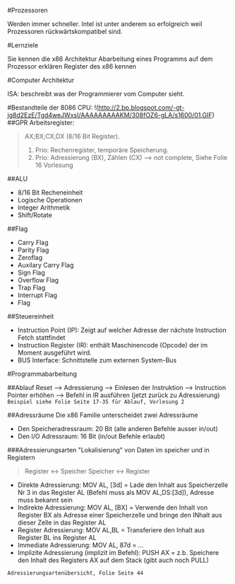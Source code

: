 #Prozessoren

Werden immer schneller. 
Intel ist unter anderem so erfolgreich weil Prozessoren rückwärtskompatibel sind. 


#Lernziele

Sie kennen die x86 Architektur
Abarbeitung eines Programms auf dem Prozessor erklären
Register des x86 kennen

#Computer Architektur

ISA: beschreibt was der Programmierer vom Computer sieht. 

#Bestandteile der 8086 CPU: 
!(http://2.bp.blogspot.com/-gt-jg8d2EzE/Tgd4weJWxsI/AAAAAAAAAKM/308fOZ6-gLA/s1600/01.GIF)
##GPR
Arbeitsregister: 
> AX;BX;CX;DX (8/16 Bit Register). 
> 1. Prio: Rechenregister, temporäre Speicherung. 
> 2. Prio: Adressierung (BX), Zählen (CX)
> --> not complete, Siehe Folie 16 Vorlesung

##ALU
- 8/16 Bit Recheneinheit
- Logische Operationen
- Integer Arithmetik
- Shift/Rotate

##Flag
- Carry Flag
- Parity Flag
- Zeroflag
- Auxilary Carry Flag
- Sign Flag
- Overflow Flag
- Trap Flag
- Interrupt Flag
- Flag

##Steuereinheit
- Instruction Point (IP): Zeigt auf welcher Adresse der nächste Instruction Fetch stattfindet
- Instruction Register (IR): enthält Maschinencode (Opcode) der im Moment ausgeführt wird. 
- BUS Interface: Schnittstelle zum externen System-Bus

#Programmabarbeitung

##Ablauf
Reset --> Adressierung --> Einlesen der Instruktion --> Instruction Pointer erhöhen --> Befehl in IR ausführen (jetzt zurück zu Adressierung)
`Beispiel siehe Folie Seite 17-35 für Ablauf, Vorlesung 2`

##Adressräume
Die x86 Familie unterscheidet zwei Adressräume
- Den Speicheradressraum: 20 Bit (alle anderen Befehle ausser in/out)
- Den I/O Adressraum: 16 Bit (in/out Befehle erlaubt)

###Adressierungsarten
"Lokalisierung" von Daten im speicher und in Registern
> Register <-> Speicher
> Speicher <-> Register

- Direkte Adressierung: MOV AL, [3d] = Lade den Inhalt aus Speicherzelle Nr 3 in das Register AL (Befehl muss als MOV AL,DS:[3d]), Adresse muss bekannt sein
- Indirekte Adressierung: MOV AL, [BX] = Verwende den Inhalt von Register BX als Adresse einer Speicherzelle und bringe den INhalt aus dieser Zelle in das Register AL
- Register Adressierung: MOV AL,BL = Transferiere den Inhalt aus Register BL ins Register AL
- Immediate Adressierung: MOV AL, 87d = ...
- Implizite Adressierung (implizit im Befehl): PUSH AX = z.b. Speichere den Inhalt des Registers AX auf dem Stack (gibt auch noch PULL)


`Adressierungsartenübersicht, Folie Seite 44`










